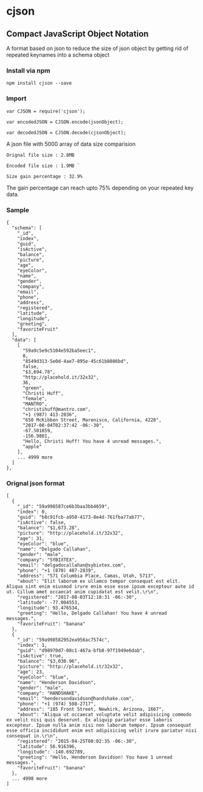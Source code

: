 # cjson
## Compact JavaScript Object Notation
A format based on json to reduce the size of json object by getting rid of repeated keynames into a schema object

### Install via npm
`npm install cjson --save`

### Import
`var CJSON = require('cjson');`

`var encodedJSON = CJSON.encode(jsonObject);`

`var decodedJSON = CJSON.decode(cjsonObject);`

A json file with 5000 array of data size comparision

```
Orignal file size : 2.8MB 

Encoded file size : 1.9MB `

Size gain percentage : 32.9%
```
The gain percentage can reach upto 75% depending on your repeated key data.


### Sample
```
{
  "schema": [
    "_id",
    "index",
    "guid",
    "isActive",
    "balance",
    "picture",
    "age",
    "eyeColor",
    "name",
    "gender",
    "company",
    "email",
    "phone",
    "address",
    "registered",
    "latitude",
    "longitude",
    "greeting",
    "favoriteFruit"
  ],
  "data": [
    [
      "59a9c5e9c5104e592ba5eec1",
      0,
      "8549d313-5e0d-4ae7-895e-45c61b8086bd",
      false,
      "$3,694.78",
      "http://placehold.it/32x32",
      36,
      "green",
      "Christi Huff",
      "female",
      "MANTRO",
      "christihuff@mantro.com",
      "+1 (987) 413-2036",
      "650 McKibben Street, Marenisco, California, 4228",
      "2017-08-04T02:37:42 -06:-30",
      -67.501859,
      -156.9881,
      "Hello, Christi Huff! You have 4 unread messages.",
      "apple"
    ],
    ... 4999 more
  ]
},

```
### Orignal json format
```
[
  {
    "_id": "59a998587ce6b3baa3bb4659",
    "index": 0,
    "guid": "b8c91fcb-a950-4173-8e4d-761fba77ab77",
    "isActive": false,
    "balance": "$1,673.28",
    "picture": "http://placehold.it/32x32",
    "age": 31,
    "eyeColor": "blue",
    "name": "Delgado Callahan",
    "gender": "male",
    "company": "SYBIXTEX",
    "email": "delgadocallahan@sybixtex.com",
    "phone": "+1 (870) 487-2839",
    "address": "571 Columbia Place, Camas, Utah, 5713",
    "about": "Elit laborum ex ullamco tempor consequat est elit. Aliqua sint enim eiusmod irure enim esse esse ipsum excepteur aute id ut. Cillum amet occaecat anim cupidatat est velit.\r\n",
    "registered": "2017-08-03T12:18:31 -06:-30",
    "latitude": -77.004553,
    "longitude": 93.476534,
    "greeting": "Hello, Delgado Callahan! You have 4 unread messages.",
    "favoriteFruit": "banana"
  },
  {
    "_id": "59a998582952ea956ac7574c",
    "index": 1,
    "guid": "d98970d7-08c1-467a-bfb8-97f1949e6dab",
    "isActive": true,
    "balance": "$3,030.96",
    "picture": "http://placehold.it/32x32",
    "age": 23,
    "eyeColor": "blue",
    "name": "Henderson Davidson",
    "gender": "male",
    "company": "HANDSHAKE",
    "email": "hendersondavidson@handshake.com",
    "phone": "+1 (974) 508-2717",
    "address": "185 Front Street, Newkirk, Arizona, 1667",
    "about": "Aliqua ut occaecat voluptate velit adipisicing commodo ex velit nisi quis deserunt. Ex aliquip pariatur esse laboris excepteur. Ipsum nulla anim nisi non laborum tempor. Ipsum consequat esse officia incididunt enim est adipisicing velit irure pariatur nisi consequat in.\r\n",
    "registered": "2015-04-25T08:02:35 -06:-30",
    "latitude": 56.916396,
    "longitude": -140.692789,
    "greeting": "Hello, Henderson Davidson! You have 1 unread messages.",
    "favoriteFruit": "banana"
  },
  ... 4998 more
]
